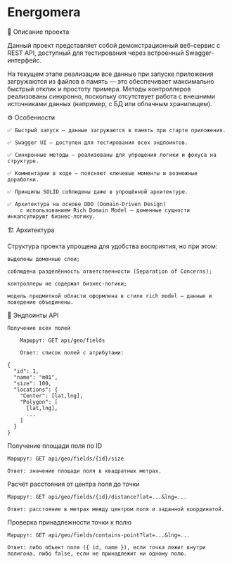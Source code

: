 # Energomera


📘 Описание проекта

Данный проект представляет собой демонстрационный веб-сервис с REST API, доступный для тестирования через встроенный Swagger-интерфейс.

На текущем этапе реализации все данные при запуске приложения загружаются из файлов в память — это обеспечивает максимально быстрый отклик и простоту примера. Методы контроллеров реализованы синхронно, поскольку отсутствует работа с внешними источниками данных (например, с БД или облачным хранилищем).

⚙️ Особенности

    ✅ Быстрый запуск — данные загружаются в память при старте приложения.

    ✅ Swagger UI — доступен для тестирования всех эндпоинтов.

    ✅ Синхронные методы — реализованы для упрощения логики и фокуса на структуре.

    ✅ Комментарии в коде — поясняют ключевые моменты и возможные доработки.

    ✅ Принципы SOLID соблюдены даже в упрощённой архитектуре.

    ✅ Архитектура на основе DDD (Domain-Driven Design) 
        с использованием Rich Domain Model — доменные сущности инкапсулируют бизнес-логику.

🏗 Архитектура

Структура проекта упрощена для удобства восприятия, но при этом:

    выделены доменные слои;

    соблюдена разделённость ответственности (Separation of Concerns);

    контроллеры не содержат бизнес-логики;

    модель предметной области оформлена в стиле rich model — данные и поведение объединены.



    

📡 Эндпоинты API

    Получение всех полей

        Маршрут: GET api/geo/fields

        Ответ: список полей с атрибутами:

    {
      "id": 1,
      "name": "m01",
      "size": 100,
      "locations": {
        "Center": [lat,lng],
        "Polygon": [
          [lat,lng],
          ...
        ]
      }
    }

Получение площади поля по ID

    Маршрут: GET api/geo/fields/{id}/size

    Ответ: значение площади поля в квадратных метрах.

Расчёт расстояния от центра поля до точки

    Маршрут: GET api/geo/fields/{id}/distance?lat=...&lng=...

    Ответ: расстояние в метрах между центром поля и заданной координатой.

Проверка принадлежности точки к полю

    Маршрут: GET api/geo/fields/contains-point?lat=...&lng=...

    Ответ: либо объект поля ({ id, name }), если точка лежит внутри полигона, либо false, если не принадлежит ни одному полю.

